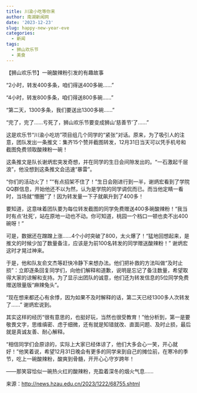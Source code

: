```yaml
---
title: 川渝小吃等你来
author: 南湖新闻网
date: '2023-12-23'
slug: happy-new-year-eve
categories:
  - 新闻
tags:
  - 狮山欢乐节
  - 美食
---
```


【狮山欢乐节】一碗酸辣粉引发的有趣故事

<!--more-->

“2小时，转发400多条，咱们得送400多碗……”

“4小时，转发800多条，咱们得送800多碗……”

“第二天，1300多条，我们要送出1300多碗……”

“完了，完了……亏死了，狮山欢乐节要变成狮山‘慈善节’了……”

这是欢乐节“川渝小吃坊”项目组几个同学的“紧张”对话。原来，为了吸引人的注意，团队发出一条推文：集齐15个赞并截图转发，12月31日当天可以凭手机号和截图免费领取酸辣粉一碗！

这条推文是队长谢炳宏突发奇想，并在同学的生日会间隙发出的。“一石激起千层浪”，他没想到这条推文会迅速“暴雷”。

“你们的活动火了！”“有点招架不住了！”生日会刚进行到一半，谢炳宏看到了学院QQ群信息，开始他还不以为然，认为是学院的同学调侃而已。而当他定睛一看时，当场就“懵圈”了！因为转发量一下子就飙升到了400多！

要知道，这意味着团队要为每位转发截图的同学免费赠送400多碗酸辣粉！“我当时有点‘社死’，站在原地一动也不动。你可知道，桃园一个档口一顿也卖不出400碗呀！”

可是，数据还在蹭蹭上涨……4个小时突破了800，太火爆了！“猛地回想起来，是推文的时候少加了数量备注，应该是为前100名转发的同学赠送酸辣粉！” 谢炳宏这时才晃过神来。

于是，他和队友俞文杰等赶快冷静下来想办法。他们把补救的方法叫做“及时止损”：立即逐条回复同学们，向他们解释和道歉，说明是忘记了备注数量，希望取得大家的谅解和支持。为了显示出团队的诚意，他们还为转发信息的5位同学免费赠送限量版“麻辣兔头”。

“现在想来都还心有余悸，因为如果不及时解释的话，第二天已经1300多人次转发了……” 谢炳宏说到。

其实这样的经历“很有意思的，也挺好玩，当然也很受教育！”他分析到，第一是要敬畏文字，思维缜密、虑于细微，还有就是知错就改、直面问题、及时止损，最后就是真诚友善、耐心解释。

“相信同学们会原谅的，实际上大家已经体谅了，他们大多会心一笑，开心就好！”他笑着说，希望12月31日晚会有更多的同学来到自己的摊位前，在寒冷的季节，吃上一碗酸辣粉，酸爽到骨髓，开开心心守岁跨年！

——那笑容恰似一碗热火红的酸辣粉，充盈着深冬的烟火气息……

来源：<http://news.hzau.edu.cn/2023/1222/68755.shtml>